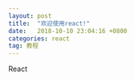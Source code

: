 ```yaml
---
layout: post
title:  "欢迎使用react!"
date:   2018-10-10 23:04:16 +0800
categories: react
tag: 教程
---
```

React